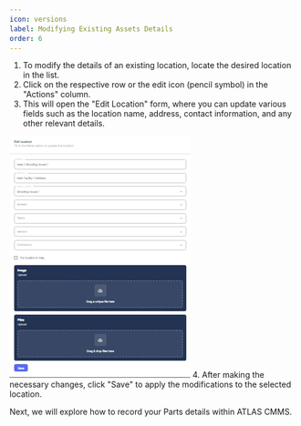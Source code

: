 ```yaml
---
icon: versions
label: Modifying Existing Assets Details
order: 6
---
```

1. To modify the details of an existing location, locate the desired location in the list.
2. Click on the respective row or the edit icon \(pencil symbol\) in the "Actions" column.
3. This will open the "Edit Location" form, where you can update various fields such as the location name, address, contact information, and any other relevant details.

![](../static/img/image91.png)
4. After making the necessary changes, click "Save" to apply the modifications to the selected location.

Next, we will explore how to record your Parts details within ATLAS CMMS.
